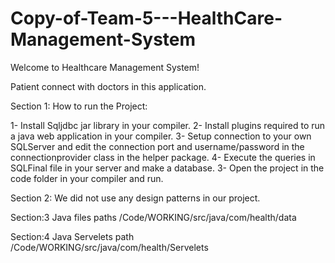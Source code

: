 # Copy-of-Team-5---HealthCare-Management-System

Welcome to Healthcare Management System!

Patient connect with doctors in this application.

Section 1:
How to run the Project:

1- Install Sqljdbc jar library in your compiler.
2- Install plugins required to run a java web application in your compiler.
3- Setup connection to your own SQLServer and edit the connection port and username/password in the connectionprovider class in the helper package.
4- Execute the queries in SQLFinal file in your server and make a database.
3- Open the project in the code folder in your compiler and run.

Section 2:
We did not use any design patterns in our project.

Section:3
Java files paths
/Code/WORKING/src/java/com/health/data

Section:4
Java Servelets path
/Code/WORKING/src/java/com/health/Servelets
